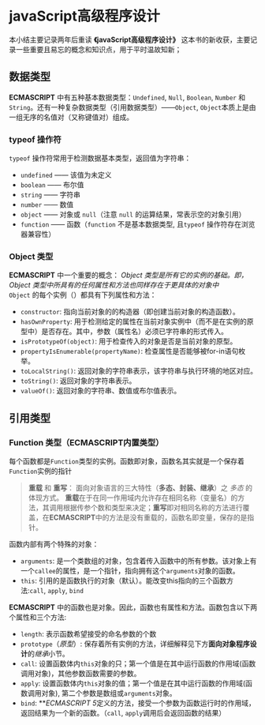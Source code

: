 # javaScript高级程序设计
本小结主要记录两年后重读 **《javaScript高级程序设计》** 这本书的新收获，主要记录一些重要且易忘的概念和知识点，用于平时温故知新；

## 数据类型
**ECMASCRIPT** 中有五种基本数据类型：`Undefined`, `Null`, `Boolean`, `Number` 和 `String`。还有一种复杂数据类型（引用数据类型）——`Object`, `Object`本质上是由一组无序的名值对（又称键值对）组成。

### typeof 操作符
`typeof` 操作符常用于检测数据基本类型，返回值为字符串：
- `undefined` —— 该值为未定义
- `boolean` —— 布尔值
- `string` —— 字符串
- `number` —— 数值
- `object` —— 对象或 `null`（注意 `null` 的运算结果，常表示空的对象引用）
- `function` —— 函数（`function` 不是基本数据类型, 且`typeof` 操作符存在浏览器兼容性）

### Object 类型
**ECMASCRIPT** 中一个重要的概念： *Object 类型是所有它的实例的基础。即，Object 类型中所具有的任何属性和方法也同样存在于更具体的对象中*  
`Object` 的每个实例（）都具有下列属性和方法：
- `constructor`: 指向当前对象的的构造器（即创建当前对象的构造函数）。
- `hasOwnProperty`: 用于检测给定的属性在当前对象实例中（而不是在实例的原型中）是否存在。其中，参数（属性名）必须已字符串的形式传入。
- `isPrototypeOf(object)`: 用于检查传入的对象是否是当前对象的原型。
- `propertyIsEnumerable(propertyName)`: 检查属性是否能够被for-in语句枚举。
- `toLocalString()`: 返回对象的字符串表示，该字符串与执行环境的地区对应。
- `toString()`: 返回对象的字符串表示。
- `valueOf()`: 返回对象的字符串、数值或布尔值表示。

## 引用类型

### Function 类型（ECMASCRIPT内置类型）
每个函数都是`Function`类型的实例。函数即对象，函数名其实就是一个保存着`Function`实例的指针

> **重载** 和 **重写**：  面向对象语言的三大特性（**多态、封装、继承**）之 *多态* 的体现方式。 **重载**在于在同一作用域内允许存在相同名称（变量名）的方法，其调用根据传参个数和类型来决定；**重写**即对相同名称的方法进行覆盖，在**ECMASCRIPT**中的方法是没有重载的，函数名即变量，保存的是指针。

函数内部有两个特殊的对象：
- `arguments`: 是一个类数组的对象，包含着传入函数中的所有参数。该对象上有一个`callee`的属性，是一个指针，指向拥有这个`arguments`对象的函数。
- `this`: 引用的是函数执行的对象（默认）。能改变this指向的三个函数方法:`call`, `apply`, `bind`

**ECMASCRIPT** 中的函数也是对象。因此，函数也有属性和方法。函数包含以下两个属性和三个方法:
- `length`: 表示函数希望接受的命名参数的个数
- `prototype`（*原型*）: 保存着所有实例的方法，详细解释见下方**面向对象程序设计**的*继承*小节。
- `call`: 设置函数体内`this`对象的只；第一个值是在其中运行函数的作用域(函数调用对象)，其他参数函数需要的参数。
- `apply`: 设置函数体内`this`对象的值；第一个值是在其中运行函数的作用域(函数调用对象), 第二个参数是数组或`arguments`对象。
- `bind`: ***ECMASCRIPT 5*定义的方法，接受一个参数为函数运行时的作用域，返回结果为一个新的函数。（`call`, `apply`调用后会返回函数的结果）

